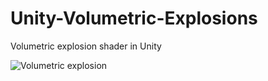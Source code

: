 # Unity-Volumetric-Explosions
Volumetric explosion shader in Unity

![Volumetric explosion](http://gph.is/2c3MNTW)

